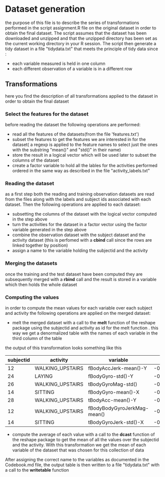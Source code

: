 # Dataset generation

the purpose of this file is to describe the series of transformations performed in the script assignment.R file on the original dataset in order to obtain the final dataset. The script assumes that the dataset has been downloaded and unzipped and that the unzipped directory has been set as the current working directory in your R session. The script then generate a tidy dataset in a file "tidydata.txt" that meets the principle of tidy data since :
 - each variable measured is held in one column
 - each different observation of a variable is in a different row
 
 ## Transformations 
 
 here you find the description of all transformations applied to the dataset in order to obtain the final dataset
 
 ### Select the features for the dataset
 before reading the dataset the following operations are performed:
 - read all the features of the datasets(from the file 'features.txt')
 - subset the features to get the features we are interested in for the dataset( a regexp is applied to the feature names to select just the ones with the substring "mean()" and "std()" in their name)
 - store the result in a logical vector which will be used later to subset the columns of the dataset
 - create a factor variable to hold all the lables for the activities performed ordered in the same way as described in the file "activity_labels.txt"
 
 
 ### Reading the dataset
 as a first step both the reading and training observation datasets  are read from the files along with the labels and subject ids associated with each dataset. Then the following operations are applied to each dataset:
 
 - subsetting the columns of the dataset with the logical vector computed in the step above
 - turn the activities for the dataset in a factor vector using the factor variable generated in the step above 
 - combine the observation dataset with the subject dataset and the activity dataset (this is perfomed with a **cbind** call since the rows are linked together by position)
 - assign a name to the variable holding the subjectid and the activity
 
 ### Merging the datasets
 
 once the training and the test dataset have been computed they are subsequently merged with a **rbind** call and the result is stored in a variable which then holds the whole dataset 
 
 ### Computing the values 
 
 in order to compute the mean values for each variable over each subject and activity the following operations are applied on the merged dataset:
 
 - melt the merged dataset with a call to the **melt** function  of the reshape package using the subjectid and activity as id for the melt function . this way we get a denormalized table with the names of each variable in   the third column of the table 

the output of this transformation looks something like this

|subjectid   | activity  | variable |      value|
|------------|-------|-----------|-----------|
|       12   |WALKING_UPSTAIRS   |    fBodyAccJerk-mean()-Y| -0.11764377|
|       24    |         LAYING          | fBodyGyro-std()-Y |-0.95719323|
 |      26   |WALKING_UPSTAIRS     |     tBodyGyroMag-std() |-0.55273748|
 |      14   |         SITTING     |     fBodyGyro-mean()-X |-0.91738699|
 |      28   |WALKING_UPSTAIRS       |    tBodyAcc-mean()-Y |-0.01546291|
 |      12   |WALKING_UPSTAIRS |fBodyBodyGyroJerkMag-mean() |-0.77912834|
 |      14    |        SITTING     |  tBodyGyroJerk-std()-X |-0.98888952|
      
 
   
- compute the average of each value with a call to the **dcast** function of the reshape package to get the mean of all the values  over the subjectid and the activity. With this transformation we get the mean of each variable of the dataset that was chosen for this collection of data

After assigning the correct name to the variables as documented in the Codebook.md file, the output table is then written to a file "tidydata.txt" with a call to the **writetable** function    
 
 
 
 
 
 
     

